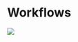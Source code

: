 # Workflows

<lively-import src="../_navigation.html"></lively-import>

![](../figures/workflows.drawio)



